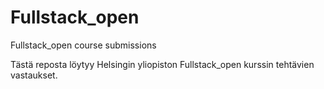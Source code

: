 # Fullstack_open
Fullstack_open course submissions

Tästä reposta löytyy Helsingin yliopiston Fullstack_open kurssin tehtävien vastaukset. 
